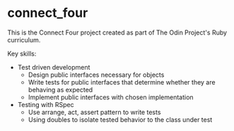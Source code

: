 # connect_four
This is the Connect Four project created as part of The Odin Project's Ruby curriculum.

Key skills:
- Test driven development
  - Design public interfaces necessary for objects
  - Write tests for public interfaces that determine whether they are behaving as expected
  - Implement public interfaces with chosen implementation
- Testing with RSpec
  - Use arrange, act, assert pattern to write tests
  - Using doubles to isolate tested behavior to the class under test
